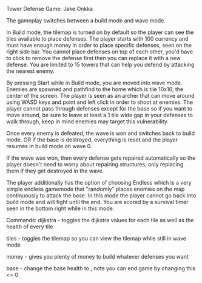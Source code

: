 Tower Defense Game: Jake Onkka

The gameplay switches between a build mode and wave mode.

In Build mode, the tilemap is turned on by default so the player can see the tiles available to place defenses.
The player starts with 100 currency and must have enough money in order to place specific defenses, seen on the
right side bar. You cannot place defenses on top of each other, you'd have to click to remove the defense first then
you can replace it with a new defense. You are limited to 15 towers that can help you defend by attacking the nearest enemy.

By pressing Start while in Build mode, you are moved into wave mode. Enemies are spawned and pathfind to the home
which is tile 10x10, the center of the screen.
The player is seen as an archer that can move around using WASD keys and point and left click in order to shoot
at enemies. The player cannot pass through defenses except for the base so if you want to move around, be sure to
leave at least a 1 tile wide gap in your defenses to walk through, keep in mind enemies may target this vulnerability.

Once every enemy is defeated, the wave is won and switches back to build mode. OR if the base is destroyed, everything
is reset and the player resumes in build mode on wave 0.

If the wave was won, then every defense gets repaired automatically so the player doesn't need to worry about
repairing structures, only replacing them if they get destroyed in the wave.

The player additionally has the option of choosing Endless which is a very simple endless gamemode that
"randomly" places enemies on the map continuously to attack the base. In this mode the player cannot go back
into build mode and will fight until the end. You are scored by a survival timer seen in the bottom right while
in this mode.


Commands:
dijkstra - toggles the dijkstra values for each tile as well as the health of every tile

tiles - toggles the tilemap so you can view the tilemap while still in wave mode

money - gives you plenty of money to build whatever defenses you want

base <int> - change the base health to <int>, note you can end game by changing this <= 0